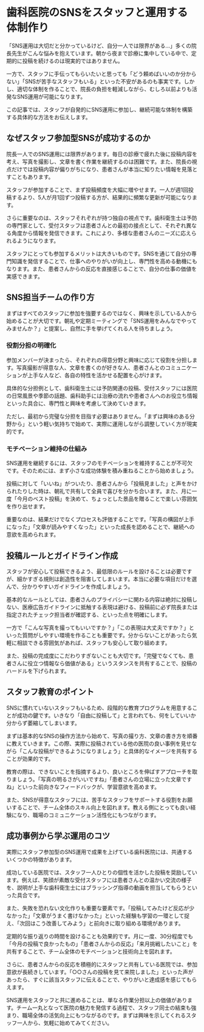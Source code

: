 # 歯科医院のSNSをスタッフと運用する体制作り

「SNS運用は大切だと分かっているけど、自分一人では限界がある...」多くの院長先生がこんな悩みを抱えています。朝から夜まで診療に集中している中で、定期的に投稿を続けるのは現実的ではありません。

一方で、スタッフに手伝ってもらいたいと思っても「どう頼めばいいのか分からない」「SNSが苦手なスタッフもいる」といった不安があるのも事実です。しかし、適切な体制を作ることで、院長の負担を軽減しながら、むしろ以前よりも活発なSNS運用が可能になります。

この記事では、スタッフが自発的にSNS運用に参加し、継続可能な体制を構築する具体的な方法をお伝えします。

## なぜスタッフ参加型SNSが成功するのか

院長一人でのSNS運用には限界があります。毎日の診療で疲れた後に投稿内容を考え、写真を撮影し、文章を書く作業を継続するのは困難です。また、院長の視点だけでは投稿内容が偏りがちになり、患者さんが本当に知りたい情報を見落とすこともあります。

スタッフが参加することで、まず投稿頻度を大幅に増やせます。一人が週1回投稿するより、5人が月1回ずつ投稿する方が、結果的に頻繁な更新が可能になります。

さらに重要なのは、スタッフそれぞれが持つ独自の視点です。歯科衛生士は予防の専門家として、受付スタッフは患者さんとの最初の接点として、それぞれ異なる角度から情報を発信できます。これにより、多様な患者さんのニーズに応えられるようになります。

スタッフにとっても参加するメリットは大きいものです。SNSを通じて自分の専門知識を発信することで、仕事へのやりがいが向上し、専門性を高める動機にもなります。また、患者さんからの反応を直接感じることで、自分の仕事の価値を実感できます。

## SNS担当チームの作り方

まずはすべてのスタッフに参加を強要するのではなく、興味を示している人から始めることが大切です。朝礼や定期ミーティングで「SNS運用をみんなでやってみませんか？」と提案し、自然に手を挙げてくれる人を待ちましょう。

### 役割分担の明確化

参加メンバーが決まったら、それぞれの得意分野と興味に応じて役割を分担します。写真撮影が得意な人、文章を書くのが好きな人、患者さんとのコミュニケーションが上手な人など、各自の特性を活かせる配置を心がけます。

具体的な分担例として、歯科衛生士には予防関連の投稿、受付スタッフには医院の日常風景や季節の話題、歯科助手には治療の流れや患者さんへのお役立ち情報といった具合に、専門性と興味を考慮して決めていきます。

ただし、最初から完璧な分担を目指す必要はありません。「まずは興味のある分野から」という軽い気持ちで始めて、実際に運用しながら調整していく方が現実的です。

### モチベーション維持の仕組み

SNS運用を継続するには、スタッフのモチベーションを維持することが不可欠です。そのためには、まず小さな成功体験を積み重ねることから始めましょう。

投稿に対して「いいね」がついたり、患者さんから「投稿見ました」と声をかけられたりした時は、朝礼で共有して全員で喜びを分かち合います。また、月に一度「今月のベスト投稿」を決めて、ちょっとした景品を贈ることで楽しい雰囲気を作り出せます。

重要なのは、結果だけでなくプロセスも評価することです。「写真の構図が上手になった」「文章が読みやすくなった」といった成長を認めることで、継続への意欲を高められます。

## 投稿ルールとガイドライン作成

スタッフが安心して投稿できるよう、最低限のルールを設けることは必要ですが、細かすぎる規則は創造性を阻害してしまいます。本当に必要な項目だけを選んで、分かりやすいガイドラインを作成しましょう。

基本的なルールとしては、患者さんのプライバシーに関わる内容は絶対に投稿しない、医療広告ガイドラインに抵触する表現は避ける、投稿前に必ず院長または指定されたチェック担当者が確認する、といった点を明確にします。

一方で「こんな写真を撮ってもいいですか？」「この表現は大丈夫ですか？」といった質問がしやすい環境を作ることも重要です。分からないことがあったら気軽に相談できる雰囲気があれば、スタッフも安心して取り組めます。

また、投稿の完成度にこだわりすぎないことも大切です。「完璧でなくても、患者さんに役立つ情報なら価値がある」というスタンスを共有することで、投稿のハードルを下げられます。

## スタッフ教育のポイント

SNSに慣れていないスタッフもいるため、段階的な教育プログラムを用意することが成功の鍵です。いきなり「自由に投稿して」と言われても、何をしていいか分からず萎縮してしまいます。

まずは基本的なSNSの操作方法から始めて、写真の撮り方、文章の書き方を順番に教えていきます。この際、実際に投稿されている他の医院の良い事例を見せながら「こんな投稿ができるようになりましょう」と具体的なイメージを共有することが効果的です。

教育の際は、できないことを指摘するより、良いところを伸ばすアプローチを取りましょう。「写真の明るさがいいですね」「患者さんの立場に立った文章ですね」といった前向きなフィードバックが、学習意欲を高めます。

また、SNSが得意なスタッフには、苦手なスタッフをサポートする役割をお願いすることで、チーム全体のスキル向上を図れます。教える側にとっても良い経験になり、職場のコミュニケーション活性化にもつながります。

## 成功事例から学ぶ運用のコツ

実際にスタッフ参加型のSNS運用で成果を上げている歯科医院には、共通するいくつかの特徴があります。

成功している医院では、スタッフ一人ひとりの個性を活かした投稿を奨励しています。例えば、笑顔が素敵な受付スタッフには患者さんとの温かい交流の様子を、説明が上手な歯科衛生士にはブラッシング指導の動画を担当してもらうといった具合です。

また、失敗を恐れない文化作りも重要な要素です。「投稿してみたけど反応が少なかった」「文章がうまく書けなかった」といった経験も学習の一環として捉え、「次回はこう改善してみよう」と前向きに取り組める環境があります。

定期的な振り返りの時間を設けることも効果的です。月に一度、30分程度でも「今月の投稿で良かったもの」「患者さんからの反応」「来月挑戦したいこと」を共有することで、チーム全体のモチベーションと技術向上を図れます。

さらに、患者さんからの反応を積極的にスタッフと共有している医院では、参加意欲が長続きしています。「○○さんの投稿を見て来院しました」といった声があったら、すぐに該当スタッフに伝えることで、やりがいと達成感を感じてもらえます。

SNS運用をスタッフと共に進めることは、単なる作業分担以上の価値があります。チーム一丸となって医院の魅力を発信する過程で、スタッフ同士の結束も強まり、職場全体の活気向上にもつながるのです。まずは興味を示してくれるスタッフ一人から、気軽に始めてみてください。